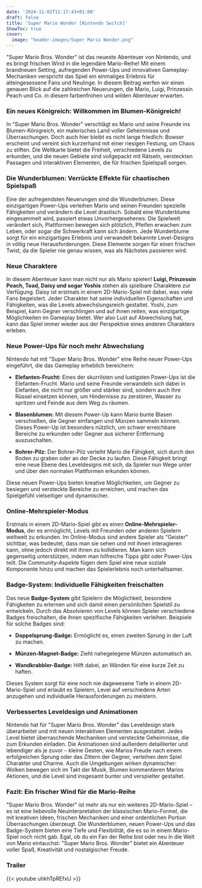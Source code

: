 ```yaml
---
date: '2024-11-02T11:17:43+01:00'
draft: false
title: 'Super Mario Wonder [Nintendo Switch]'
ShowToc: true
cover:
  image: "header-images/Super Mario Wonder.png"
---
```


"Super Mario Bros. Wonder" ist das neueste Abenteuer von Nintendo, und es bringt frischen Wind in die legendäre Mario-Reihe! Mit einem brandneuen Setting, aufregenden Power-Ups und innovativen Gameplay-Mechaniken verspricht das Spiel ein einmaliges Erlebnis für alteingesessene Fans und Neulinge. In diesem Beitrag werfen wir einen genauen Blick auf die zahlreichen Neuerungen, die Mario, Luigi, Prinzessin Peach und Co. in diesem farbenfrohen und wilden Abenteuer erwarten.

### Ein neues Königreich: Willkommen im Blumen-Königreich!
In "Super Mario Bros. Wonder" verschlägt es Mario und seine Freunde ins Blumen-Königreich, ein malerisches Land voller Geheimnisse und Überraschungen. Doch auch hier bleibt es nicht lange friedlich: Bowser erscheint und vereint sich kurzerhand mit einer riesigen Festung, um Chaos zu stiften. Die Weltkarte bietet die Freiheit, verschiedene Levels zu erkunden, und die neuen Gebiete sind vollgepackt mit Rätseln, versteckten Passagen und interaktiven Elementen, die für frischen Spielspaß sorgen.

### Die Wunderblumen: Verrückte Effekte für chaotischen Spielspaß
Eine der aufregendsten Neuerungen sind die Wunderblumen. Diese einzigartigen Power-Ups verleihen Mario und seinen Freunden spezielle Fähigkeiten und verändern die Level drastisch. Sobald eine Wunderblume eingesammelt wird, passiert etwas Unvorhergesehenes: Die Spielwelt verändert sich, Plattformen bewegen sich plötzlich, Pfeifen erwachen zum Leben, oder sogar die Schwerkraft kann sich ändern. Jede Wunderblume sorgt für ein einzigartiges Erlebnis und verwandelt bekannte Level-Designs in völlig neue Herausforderungen. Diese Elemente sorgen für einen frischen Twist, da die Spieler nie genau wissen, was als Nächstes passieren wird.

### Neue Charaktere
In diesem Abenteuer kann man nicht nur als Mario spielen! **Luigi, Prinzessin Peach, Toad, Daisy und sogar Yoshis** stehen als spielbare Charaktere zur Verfügung. Daisy ist erstmals in einem 2D-Mario-Spiel mit dabei, was viele Fans begeistert. Jeder Charakter hat seine individuellen Eigenschaften und Fähigkeiten, was die Levels abwechslungsreich gestaltet. Yoshi, zum Beispiel, kann Gegner verschlingen und auf ihnen reiten, was einzigartige Möglichkeiten im Gameplay bietet. Wer also Lust auf Abwechslung hat, kann das Spiel immer wieder aus der Perspektive eines anderen Charakters erleben.

### Neue Power-Ups für noch mehr Abwechslung
Nintendo hat mit "Super Mario Bros. Wonder" eine Reihe neuer Power-Ups eingeführt, die das Gameplay erheblich bereichern:

- **Elefanten-Frucht:** Eines der skurrilsten und lustigsten Power-Ups ist die Elefanten-Frucht. Mario und seine Freunde verwandeln sich dabei in Elefanten, die nicht nur größer und stärker sind, sondern auch ihre Rüssel einsetzen können, um Hindernisse zu zerstören, Wasser zu spritzen und Feinde aus dem Weg zu räumen.

- **Blasenblumen:** Mit diesem Power-Up kann Mario bunte Blasen verschießen, die Gegner einfangen und Münzen sammeln können. Dieses Power-Up ist besonders nützlich, um schwer erreichbare Bereiche zu erkunden oder Gegner aus sicherer Entfernung auszuschalten.

- **Bohrer-Pilz:** Der Bohrer-Pilz verleiht Mario die Fähigkeit, sich durch den Boden zu graben oder an der Decke zu laufen. Diese Fähigkeit bringt eine neue Ebene des Leveldesigns mit sich, da Spieler nun Wege unter und über den normalen Plattformen erkunden können.

Diese neuen Power-Ups bieten kreative Möglichkeiten, um Gegner zu besiegen und versteckte Bereiche zu erreichen, und machen das Spielgefühl vielseitiger und dynamischer.

### Online-Mehrspieler-Modus
Erstmals in einem 2D-Mario-Spiel gibt es einen **Online-Mehrspieler-Modus**, der es ermöglicht, Levels mit Freunden oder anderen Spielern weltweit zu erkunden. Im Online-Modus sind andere Spieler als "Geister" sichtbar, was bedeutet, dass man sie sehen und mit ihnen interagieren kann, ohne jedoch direkt mit ihnen zu kollidieren. Man kann sich gegenseitig unterstützen, indem man hilfreiche Tipps gibt oder Power-Ups teilt. Die Community-Aspekte fügen dem Spiel eine neue soziale Komponente hinzu und machen das Spielerlebnis noch unterhaltsamer.

### Badge-System: Individuelle Fähigkeiten freischalten
Das neue **Badge-System** gibt Spielern die Möglichkeit, besondere Fähigkeiten zu erlernen und sich damit einen persönlichen Spielstil zu entwickeln. Durch das Absolvieren von Levels können Spieler verschiedene Badges freischalten, die ihnen spezifische Fähigkeiten verleihen. Beispiele für solche Badges sind:

- **Doppelsprung-Badge:** Ermöglicht es, einen zweiten Sprung in der Luft zu machen.

- **Münzen-Magnet-Badge:** Zieht nahegelegene Münzen automatisch an.

- **Wandkrabbler-Badge:** Hilft dabei, an Wänden für eine kurze Zeit zu haften.

Dieses System sorgt für eine noch nie dagewesene Tiefe in einem 2D-Mario-Spiel und erlaubt es Spielern, Level auf verschiedene Arten anzugehen und individuelle Herausforderungen zu meistern.

### Verbessertes Leveldesign und Animationen
Nintendo hat für "Super Mario Bros. Wonder" das Leveldesign stark überarbeitet und mit neuen interaktiven Elementen ausgestattet. Jedes Level bietet überraschende Mechaniken und versteckte Geheimnisse, die zum Erkunden einladen. Die Animationen sind außerdem detaillierter und lebendiger als je zuvor – kleine Gesten, wie Marios Freude nach einem erfolgreichen Sprung oder das Zittern der Gegner, verleihen dem Spiel Charakter und Charme. Auch die Umgebungen wirken dynamischer: Wolken bewegen sich im Takt der Musik, Blumen kommentieren Marios Aktionen, und die Level sind insgesamt bunter und verspielter gestaltet.

### Fazit: Ein frischer Wind für die Mario-Reihe
"Super Mario Bros. Wonder" ist mehr als nur ein weiteres 2D-Mario-Spiel – es ist eine liebevolle Neuinterpretation der klassischen Mario-Formel, die mit kreativen Ideen, frischen Mechaniken und einer ordentlichen Portion Überraschungen überzeugt. Die Wunderblumen, neuen Power-Ups und das Badge-System bieten eine Tiefe und Flexibilität, die es so in einem Mario-Spiel noch nicht gab. Egal, ob du ein Fan der Reihe bist oder neu in die Welt von Mario eintauchst: "Super Mario Bros. Wonder" bietet ein Abenteuer voller Spaß, Kreativität und nostalgischer Freude.

### Trailer
{{< youtube uhkhTpREfxU >}}